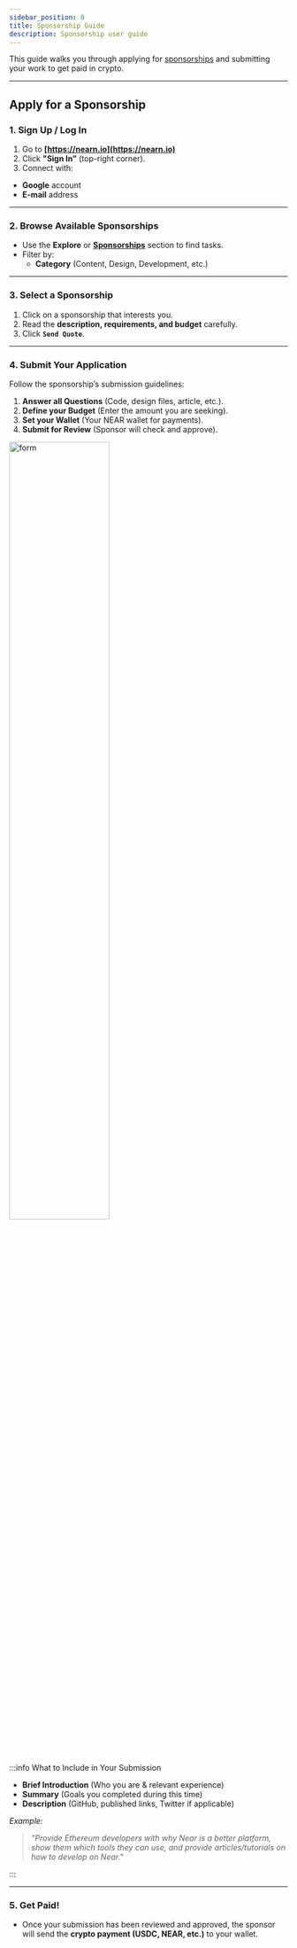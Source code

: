 ```yaml
---
sidebar_position: 0
title: Sponsorship Guide
description: Sponsorship user guide
---
```


This guide walks you through applying for [sponsorships](../opportunities.md#sponsorships) and submitting your work to get paid in crypto.

---

## Apply for a Sponsorship

### 1. Sign Up / Log In
1. Go to **[https://nearn.io](https://nearn.io)**
2. Click **"Sign In"** (top-right corner).
3. Connect with:
  - **Google** account
  - **E-mail** address

---

### 2. Browse Available Sponsorships

- Use the **Explore** or [**Sponsorships**](https://nearn.io/sponsorships/) section to find tasks.
- Filter by:
  - **Category** (Content, Design, Development, etc.)

---

### 3. Select a Sponsorship

1. Click on a sponsorship that interests you.
2. Read the **description, requirements, and budget** carefully.
3. Click **`Send Quote`**.

---

### 4. Submit Your Application

Follow the sponsorship’s submission guidelines:
1. **Answer all Questions** (Code, design files, article, etc.).
2. **Define your Budget** (Enter the amount you are seeking).
3. **Set your Wallet** (Your NEAR wallet for payments).
3. **Submit for Review** (Sponsor will check and approve).

<div class="screenshot">
<img alt="form" src="/img/talent/sponsorship.png" width="60%" />
</div>

<p>&nbsp;</p>

:::info What to Include in Your Submission

- **Brief Introduction** (Who you are & relevant experience)
- **Summary** (Goals you completed during this time)
- **Description** (GitHub, published links, Twitter if applicable)

*Example:*
> *"Provide Ethereum developers with why Near is a better platform, show them which tools they can use, and provide articles/tutorials on how to develop on Near."*

:::

---

### 5. Get Paid!

- Once your submission has been reviewed and approved, the sponsor will send the **crypto payment (USDC, NEAR, etc.)** to your wallet.
